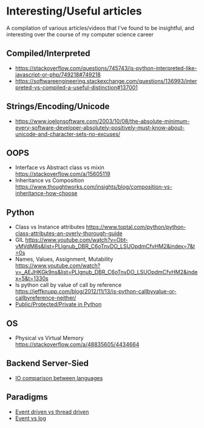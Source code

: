 # Interesting/Useful articles
A compilation of various articles/videos that I've found to be insightful, and interesting over the course of my computer science career


## Compiled/Interpreted 
- https://stackoverflow.com/questions/745743/is-python-interpreted-like-javascript-or-php/749218#749218
- https://softwareengineering.stackexchange.com/questions/136993/interpreted-vs-compiled-a-useful-distinction#137001

## Strings/Encoding/Unicode
- https://www.joelonsoftware.com/2003/10/08/the-absolute-minimum-every-software-developer-absolutely-positively-must-know-about-unicode-and-character-sets-no-excuses/

## OOPS
- Interface vs Abstract class vs mixin https://stackoverflow.com/a/15605119
- Inheritance vs Composition https://www.thoughtworks.com/insights/blog/composition-vs-inheritance-how-choose

## Python
- Class vs Instance attributes https://www.toptal.com/python/python-class-attributes-an-overly-thorough-guide
- GIL https://www.youtube.com/watch?v=Obt-vMVdM8s&list=PLlgnub_DBR_C6oTnvDO_LSUOpdmCfvHM2&index=7&t=0s
- Names, Values, Assignment, Mutability https://www.youtube.com/watch?v=_AEJHKGk9ns&list=PLlgnub_DBR_C6oTnvDO_LSUOpdmCfvHM2&index=5&t=1330s
- Is python call by value of call by reference https://jeffknupp.com/blog/2012/11/13/is-python-callbyvalue-or-callbyreference-neither/
- [Public/Protected/Private in Python](https://radek.io/2011/07/21/private-protected-and-public-in-python/)

## OS
- Physical vs Virtual Memory https://stackoverflow.com/a/48835605/4434664

## Backend Server-Sied
- [IO comparison between languages](https://www.toptal.com/back-end/server-side-io-performance-node-php-java-go)

## Paradigms
- [Event driven vs thread driven](https://stackoverflow.com/questions/25280207/what-are-the-differences-between-event-driven-and-thread-based-server-system)
- [Event vs log](https://charity.wtf/2019/02/05/logs-vs-structured-events/)
